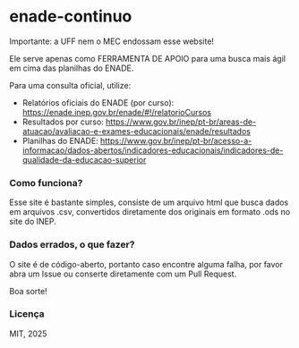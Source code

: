 # enade-continuo

Importante: a UFF nem o MEC endossam esse website!

Ele serve apenas como FERRAMENTA DE APOIO para uma busca mais ágil em cima das planilhas do ENADE.

Para uma consulta oficial, utilize:

- Relatórios oficiais do ENADE (por curso): https://enade.inep.gov.br/enade/#!/relatorioCursos
- Resultados por curso: https://www.gov.br/inep/pt-br/areas-de-atuacao/avaliacao-e-exames-educacionais/enade/resultados
- Planilhas do ENADE: https://www.gov.br/inep/pt-br/acesso-a-informacao/dados-abertos/indicadores-educacionais/indicadores-de-qualidade-da-educacao-superior

### Como funciona?

Esse site é bastante simples, consiste de um arquivo html que busca dados em arquivos .csv, convertidos diretamente dos originais em formato .ods no site do INEP.

### Dados errados, o que fazer?

O site é de código-aberto, portanto caso encontre alguma falha, por favor abra um Issue ou conserte diretamente com um Pull Request.

Boa sorte!

### Licença

MIT, 2025